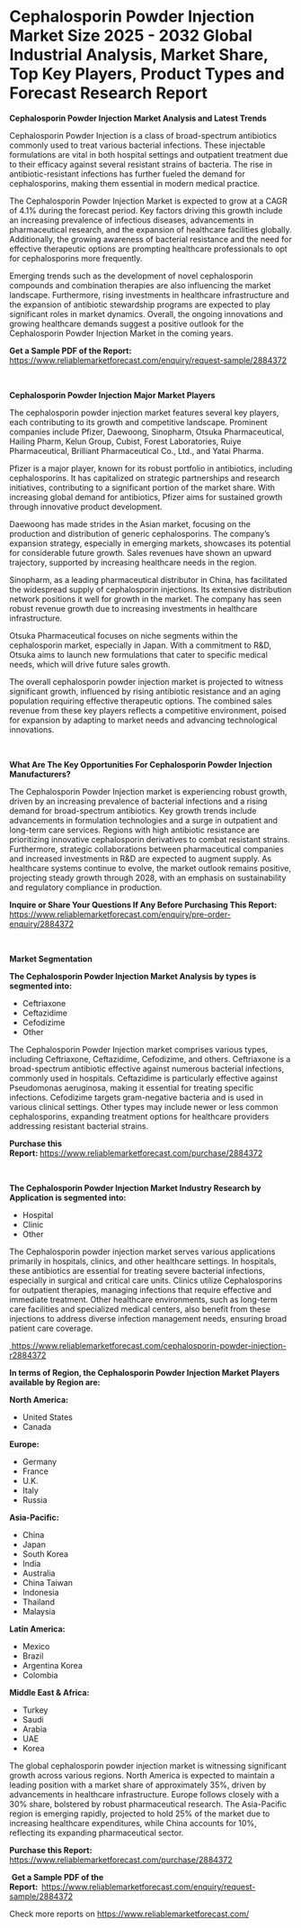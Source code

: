 <p><h1>Cephalosporin Powder Injection Market Size 2025 - 2032 Global Industrial Analysis, Market Share, Top Key Players, Product Types and Forecast Research Report</h1></p><p><strong>Cephalosporin Powder Injection Market Analysis and Latest Trends</strong></p>
<p><p>Cephalosporin Powder Injection is a class of broad-spectrum antibiotics commonly used to treat various bacterial infections. These injectable formulations are vital in both hospital settings and outpatient treatment due to their efficacy against several resistant strains of bacteria. The rise in antibiotic-resistant infections has further fueled the demand for cephalosporins, making them essential in modern medical practice.</p><p>The Cephalosporin Powder Injection Market is expected to grow at a CAGR of 4.1% during the forecast period. Key factors driving this growth include an increasing prevalence of infectious diseases, advancements in pharmaceutical research, and the expansion of healthcare facilities globally. Additionally, the growing awareness of bacterial resistance and the need for effective therapeutic options are prompting healthcare professionals to opt for cephalosporins more frequently.</p><p>Emerging trends such as the development of novel cephalosporin compounds and combination therapies are also influencing the market landscape. Furthermore, rising investments in healthcare infrastructure and the expansion of antibiotic stewardship programs are expected to play significant roles in market dynamics. Overall, the ongoing innovations and growing healthcare demands suggest a positive outlook for the Cephalosporin Powder Injection Market in the coming years.</p></p>
<p><strong>Get a Sample PDF of the Report:&nbsp;</strong> <a href="https://www.reliablemarketforecast.com/enquiry/request-sample/2884372?utm_campaign=2308&utm_medium=2&utm_source=Github&utm_content=ia&utm_term=13032025&utm_id=cephalosporin-powder-injection">https://www.reliablemarketforecast.com/enquiry/request-sample/2884372</a></p>
<p>&nbsp;</p>
<p><strong>Cephalosporin Powder Injection Major Market Players</strong></p>
<p><p>The cephalosporin powder injection market features several key players, each contributing to its growth and competitive landscape. Prominent companies include Pfizer, Daewoong, Sinopharm, Otsuka Pharmaceutical, Hailing Pharm, Kelun Group, Cubist, Forest Laboratories, Ruiye Pharmaceutical, Brilliant Pharmaceutical Co., Ltd., and Yatai Pharma.</p><p>Pfizer is a major player, known for its robust portfolio in antibiotics, including cephalosporins. It has capitalized on strategic partnerships and research initiatives, contributing to a significant portion of the market share. With increasing global demand for antibiotics, Pfizer aims for sustained growth through innovative product development.</p><p>Daewoong has made strides in the Asian market, focusing on the production and distribution of generic cephalosporins. The company’s expansion strategy, especially in emerging markets, showcases its potential for considerable future growth. Sales revenues have shown an upward trajectory, supported by increasing healthcare needs in the region.</p><p>Sinopharm, as a leading pharmaceutical distributor in China, has facilitated the widespread supply of cephalosporin injections. Its extensive distribution network positions it well for growth in the market. The company has seen robust revenue growth due to increasing investments in healthcare infrastructure.</p><p>Otsuka Pharmaceutical focuses on niche segments within the cephalosporin market, especially in Japan. With a commitment to R&D, Otsuka aims to launch new formulations that cater to specific medical needs, which will drive future sales growth.</p><p>The overall cephalosporin powder injection market is projected to witness significant growth, influenced by rising antibiotic resistance and an aging population requiring effective therapeutic options. The combined sales revenue from these key players reflects a competitive environment, poised for expansion by adapting to market needs and advancing technological innovations.</p></p>
<p>&nbsp;</p>
<p><strong>What Are The Key Opportunities For Cephalosporin Powder Injection Manufacturers?</strong></p>
<p><p>The Cephalosporin Powder Injection market is experiencing robust growth, driven by an increasing prevalence of bacterial infections and a rising demand for broad-spectrum antibiotics. Key growth trends include advancements in formulation technologies and a surge in outpatient and long-term care services. Regions with high antibiotic resistance are prioritizing innovative cephalosporin derivatives to combat resistant strains. Furthermore, strategic collaborations between pharmaceutical companies and increased investments in R&D are expected to augment supply. As healthcare systems continue to evolve, the market outlook remains positive, projecting steady growth through 2028, with an emphasis on sustainability and regulatory compliance in production.</p></p>
<p><strong>Inquire or Share Your Questions If Any Before Purchasing This Report:</strong> <a href="https://www.reliablemarketforecast.com/enquiry/pre-order-enquiry/2884372?utm_campaign=2308&utm_medium=2&utm_source=Github&utm_content=ia&utm_term=13032025&utm_id=cephalosporin-powder-injection">https://www.reliablemarketforecast.com/enquiry/pre-order-enquiry/2884372</a></p>
<p>&nbsp;</p>
<p><strong>Market Segmentation</strong></p>
<p><strong>The Cephalosporin Powder Injection Market Analysis by types is segmented into:</strong></p>
<p><ul><li> Ceftriaxone</li><li>Ceftazidime</li><li>Cefodizime</li><li>Other </li></ul></p>
<p><p>The Cephalosporin Powder Injection market comprises various types, including Ceftriaxone, Ceftazidime, Cefodizime, and others. Ceftriaxone is a broad-spectrum antibiotic effective against numerous bacterial infections, commonly used in hospitals. Ceftazidime is particularly effective against Pseudomonas aeruginosa, making it essential for treating specific infections. Cefodizime targets gram-negative bacteria and is used in various clinical settings. Other types may include newer or less common cephalosporins, expanding treatment options for healthcare providers addressing resistant bacterial strains.</p></p>
<p><strong>Purchase this Report:&nbsp;</strong><a href="https://www.reliablemarketforecast.com/purchase/2884372?utm_campaign=2308&utm_medium=2&utm_source=Github&utm_content=ia&utm_term=13032025&utm_id=cephalosporin-powder-injection">https://www.reliablemarketforecast.com/purchase/2884372</a></p>
<p>&nbsp;</p>
<p><strong>The Cephalosporin Powder Injection Market Industry Research by Application is segmented into:</strong></p>
<p><ul><li> Hospital</li><li>Clinic</li><li>Other </li></ul></p>
<p><p>The Cephalosporin powder injection market serves various applications primarily in hospitals, clinics, and other healthcare settings. In hospitals, these antibiotics are essential for treating severe bacterial infections, especially in surgical and critical care units. Clinics utilize Cephalosporins for outpatient therapies, managing infections that require effective and immediate treatment. Other healthcare environments, such as long-term care facilities and specialized medical centers, also benefit from these injections to address diverse infection management needs, ensuring broad patient care coverage.</p></p>
<p><a href="https://www.reliablemarketforecast.com/cephalosporin-powder-injection-r2884372?utm_campaign=2308&utm_medium=2&utm_source=Github&utm_content=ia&utm_term=13032025&utm_id=cephalosporin-powder-injection">&nbsp;https://www.reliablemarketforecast.com/cephalosporin-powder-injection-r2884372</a></p>
<p><strong>In terms of Region, the Cephalosporin Powder Injection Market Players available by Region are:</strong></p>
<p>
    <p> <strong> North America: </strong>
        <ul>
            <li>United States</li>
            <li>Canada</li>
        </ul>
        </p> 
    <p> <strong> Europe: </strong>
        <ul>
            <li>Germany</li>
            <li>France</li>
            <li>U.K.</li>
            <li>Italy</li>
            <li>Russia</li>
        </ul>
        </p> 
    <p> <strong> Asia-Pacific: </strong>
        <ul>
            <li>China</li>
            <li>Japan</li>
            <li>South Korea</li>
            <li>India</li>
            <li>Australia</li>
            <li>China Taiwan</li>
            <li>Indonesia</li>
            <li>Thailand</li>
            <li>Malaysia</li>
        </ul>
        </p> 
    <p> <strong> Latin America: </strong>
        <ul>
            <li>Mexico</li>
            <li>Brazil</li>
            <li>Argentina Korea</li>
            <li>Colombia</li>
        </ul>
        </p> 
    <p> <strong> Middle East & Africa: </strong>
        <ul>
            <li>Turkey</li>
            <li>Saudi</li>
            <li>Arabia</li>
            <li>UAE</li>
            <li>Korea</li>
        </ul>
    </p>
    </p>
<p><p>The global cephalosporin powder injection market is witnessing significant growth across various regions. North America is expected to maintain a leading position with a market share of approximately 35%, driven by advancements in healthcare infrastructure. Europe follows closely with a 30% share, bolstered by robust pharmaceutical research. The Asia-Pacific region is emerging rapidly, projected to hold 25% of the market due to increasing healthcare expenditures, while China accounts for 10%, reflecting its expanding pharmaceutical sector.</p></p>
<p><strong>Purchase this Report: </strong><a href="https://www.reliablemarketforecast.com/purchase/2884372?utm_campaign=2308&utm_medium=2&utm_source=Github&utm_content=ia&utm_term=13032025&utm_id=cephalosporin-powder-injection">https://www.reliablemarketforecast.com/purchase/2884372</a></p>
<p>&nbsp;<strong>Get a Sample PDF of the Report:&nbsp;&nbsp;</strong><a href="https://www.reliablemarketforecast.com/enquiry/request-sample/2884372?utm_campaign=2308&utm_medium=2&utm_source=Github&utm_content=ia&utm_term=13032025&utm_id=cephalosporin-powder-injection">https://www.reliablemarketforecast.com/enquiry/request-sample/2884372</a></p>
<p><strong></strong></p>
<p>Check more reports on <a href="https://www.reliablemarketforecast.com/?utm_campaign=2308&utm_medium=2&utm_source=Github&utm_content=ia&utm_term=13032025&utm_id=cephalosporin-powder-injection">https://www.reliablemarketforecast.com/</a></p>